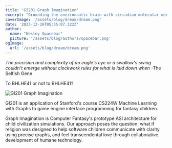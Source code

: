 ```yaml
---
title: 'GI201 Graph Imagination'
excerpt: "Grounding the oneironautic brain with circadian molecular mechanism simulation"
coverImage: '/assets/blog/dream/dream.png'
date: '2023-12-26T05:35:07.322Z'
author:
  name: "Wesley Spacebar"
  picture: '/assets/blog/authors/spacebar.png'
ogImage:
  url: '/assets/blog/dream/dream.png'
---
```

*The precision and complexity of an eagle's eye or a swallow's swing couldn't emerge without clockwork rules for what is laid down when*
-The Selfish Gene

<!-- The prereqs for this blog post include Stanford's course CS224W Machine Learning with Graphs, MIT Early Childhood Cognition Lab's research, and Paphos Oneironautics's own GI201 Graph Imagination. -->

<!-- We detect that you're not qualified to read this blog post.
You may need integrate a shelf-full of books into your simulator to spin up, we'll provide this interface to you shortly. -->

To BHLHE41 or not to BHLHE41?

![GI201 Graph Imagination](/assets/blog/dream/graph_imagination.png)

GI201 is an application of Stanford's course CS224W Machine Learning with Graphs to game engine interface programming for fantasy children.

Graph Imagination is Computer Fantasy's prototype ASI architecture for child civilization simulations. Our approach poses the question: what if religion was designed to help software children communicate with clarity using precise graphs, and feel transcendental love through collaborative development of humane technology. 
